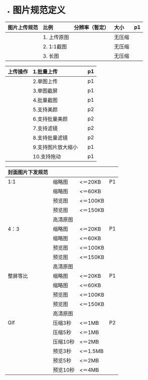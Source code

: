 * # 图片规范定义

| 图片上传规范 | 比例 | 分辨率（暂定） | 大小 | p1 |
| :--- | :--- | :--- | :--- | :--- |
|  | 1. 上传原图 |  | 无压缩 |  |
|  | 2. 1:1截图 |  | 无压缩 |  |
|  | 3. 长图 |  | 无压缩 |  |

| 上传操作 | 1.批量上传 |  | p1 |
| :--- | :--- | :--- | :--- |
|  | 2.单图上传 |  | p1 |
|  | 3.单图截屏 |  | p1 |
|  | 4.批量截图 |  | p1 |
|  | 5.支持美颜 |  | p2 |
|  | 6.支持批量美颜 |  | p2 |
|  | 7.支持滤镜 |  | p2 |
|  | 8.支持批量滤镜 |  | p2 |
|  | 9.支持图片放大缩小 |  | p1 |
|  | 10.支持拖动 |  | p1 |

| 封面图片下发规范 |  |  |  |
| :--- | :--- | :--- | :--- |
| 1:1 | 缩略图 | &lt;＝20KB | P1 |
|  | 缩略图 | &lt;＝60KB |  |
|  | 预览图 | &lt;＝100KB |  |
|  | 预览图 | &lt;＝150KB |  |
|  | 高清原图 |  |  |
| 4：3 | 缩略图 | &lt;＝20KB | P1 |
|  | 缩略图 | &lt;＝60KB |  |
|  | 预览图 | &lt;＝100KB |  |
|  | 预览图 | &lt;＝150KB |  |
|  | 高清原图 |  |  |
| 整屏等比 | 缩略图 | &lt;＝20KB |  P1|
|  | 缩略图 | &lt;＝60KB |  |
|  | 预览图 | &lt;＝100KB |  |
|  | 预览图 | &lt;＝150KB |  |
|  | 高清原图 |  |  |
| GIf | 压缩3秒 | &lt;＝1MB | P2 |
|  | 压缩5秒 | &lt;＝1MB |  |
|  | 压缩10秒 | &lt;＝2MB |  |
|  | 预览3秒 | &lt;＝1.5MB |  |
|  | 预览5秒 | &lt;＝2MB |  |
|  | 预览10秒 | &lt;＝4MB |  |



